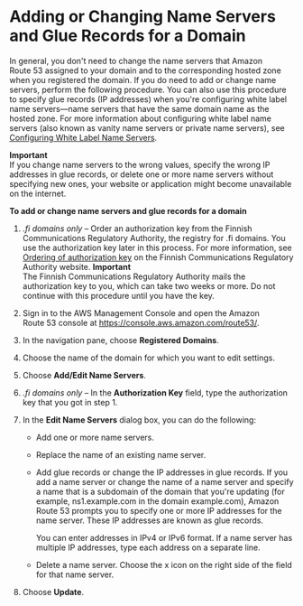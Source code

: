 # Adding or Changing Name Servers and Glue Records for a Domain<a name="domain-name-servers-glue-records"></a>

In general, you don't need to change the name servers that Amazon Route 53 assigned to your domain and to the corresponding hosted zone when you registered the domain\. If you do need to add or change name servers, perform the following procedure\. You can also use this procedure to specify glue records \(IP addresses\) when you're configuring white label name servers—name servers that have the same domain name as the hosted zone\. For more information about configuring white label name servers \(also known as vanity name servers or private name servers\), see [Configuring White Label Name Servers](white-label-name-servers.md)\.

**Important**  
If you change name servers to the wrong values, specify the wrong IP addresses in glue records, or delete one or more name servers without specifying new ones, your website or application might become unavailable on the internet\.

**To add or change name servers and glue records for a domain**

1. *\.fi domains only* – Order an authorization key from the Finnish Communications Regulatory Authority, the registry for \.fi domains\. You use the authorization key later in this process\. For more information, see [Ordering of authorization key](https://domain.fi/info/en/index/yllapito/valtuutusavain/valtuutusavaimentilaus.html) on the Finnish Communications Regulatory Authority website\.
**Important**  
The Finnish Communications Regulatory Authority mails the authorization key to you, which can take two weeks or more\. Do not continue with this procedure until you have the key\.

1. Sign in to the AWS Management Console and open the Amazon Route 53 console at [https://console\.aws\.amazon\.com/route53/](https://console.aws.amazon.com/route53/)\.

1. In the navigation pane, choose **Registered Domains**\.

1. Choose the name of the domain for which you want to edit settings\.

1. Choose **Add/Edit Name Servers**\.

1. *\.fi domains only* – In the **Authorization Key** field, type the authorization key that you got in step 1\.

1. In the **Edit Name Servers** dialog box, you can do the following:

   + Add one or more name servers\.

   + Replace the name of an existing name server\.

   + Add glue records or change the IP addresses in glue records\. If you add a name server or change the name of a name server and specify a name that is a subdomain of the domain that you're updating \(for example, ns1\.example\.com in the domain example\.com\), Amazon Route 53 prompts you to specify one or more IP addresses for the name server\. These IP addresses are known as glue records\.

     You can enter addresses in IPv4 or IPv6 format\. If a name server has multiple IP addresses, type each address on a separate line\.

   + Delete a name server\. Choose the x icon on the right side of the field for that name server\.

1. Choose **Update**\.
